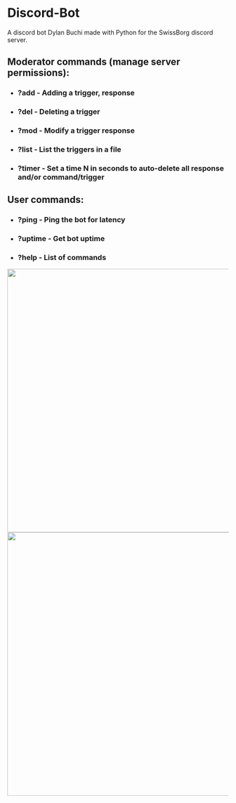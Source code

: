 # Discord-Bot
A discord bot Dylan Buchi made with Python for the SwissBorg discord server.

## Moderator commands (manage server permissions):

  - ### ?add    -   Adding a trigger, response
  - ### ?del    -   Deleting a trigger
  - ### ?mod    -   Modify a trigger response
  - ### ?list   -   List the triggers in a file
  - ### ?timer  -   Set a time N in seconds to auto-delete all response and/or command/trigger

## User commands:

   - ### ?ping    -  Ping the bot for latency
  - ###  ?uptime  -  Get bot uptime
   - ### ?help    -  List of commands

<img src= https://user-images.githubusercontent.com/52018183/96628002-075a4080-12e8-11eb-95dd-4b6bf6e25ad3.png width="600">
<img src= https://user-images.githubusercontent.com/52018183/96628718-fe1da380-12e8-11eb-8787-4c7ff537a310.png width="600">

